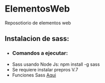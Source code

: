 # ElementosWeb
Reposotiorio de elementos web


## Instalacion de sass:
* ### Comandos a ejecutar:
* Sass usando Node Js: npm install -g sass
* Se requiere instalar prepros V.7
* Funciones Sass [Aqui](https://sass-lang.com/documentation/modules)